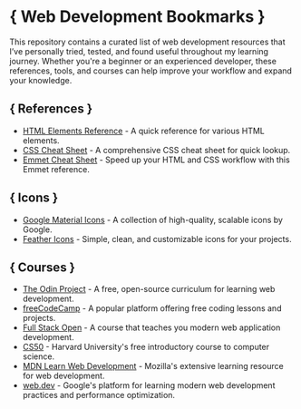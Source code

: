 # { Web Development Bookmarks }
This repository contains a curated list of web development resources that I’ve personally tried, tested, and found useful throughout my learning journey. Whether you're a beginner or an experienced developer, these references, tools, and courses can help improve your workflow and expand your knowledge.

## { References }
- [HTML Elements Reference](https://htmlcheatsheet.com/css/) - A quick reference for various HTML elements.
- [CSS Cheat Sheet](https://htmlcheatsheet.com/css/) - A comprehensive CSS cheat sheet for quick lookup.
- [Emmet Cheat Sheet](https://docs.emmet.io/cheat-sheet/) - Speed up your HTML and CSS workflow with this Emmet reference.

## { Icons }
- [Google Material Icons](https://fonts.google.com/icons) - A collection of high-quality, scalable icons by Google.
- [Feather Icons](https://feathericons.com/) - Simple, clean, and customizable icons for your projects.

## { Courses }
- [The Odin Project](https://www.theodinproject.com/) - A free, open-source curriculum for learning web development.
- [freeCodeCamp](https://www.freecodecamp.org/) - A popular platform offering free coding lessons and projects.
- [Full Stack Open](https://fullstackopen.com/en/) - A course that teaches you modern web application development.
- [CS50](https://cs50.harvard.edu/) - Harvard University's free introductory course to computer science.
- [MDN Learn Web Development](https://developer.mozilla.org/en-US/docs/Learn) - Mozilla's extensive learning resource for web development.
- [web.dev](https://web.dev/learn/) - Google's platform for learning modern web development practices and performance optimization.
